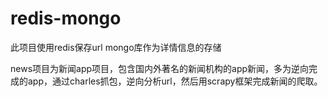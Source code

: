 # redis-mongo
此项目使用redis保存url
mongo库作为详情信息的存储


news项目为新闻app项目，包含国内外著名的新闻机构的app新闻，多为逆向完成的app，通过charles抓包，逆向分析url，然后用scrapy框架完成新闻的爬取。
